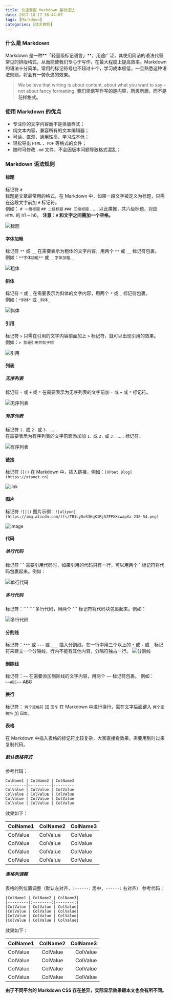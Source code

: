 ```yaml
---
title: 快速掌握 Markdown 基础语法
date: 2017-10-17 16:44:07
tags: [Markdown]
categories: [技术教程]
---
```

### 什么是 Markdown
Markdown 是一种**「轻量级标记语言」**，用途广泛，其使用简洁的语法代替常见的排版格式，从而能使我们专心于写作，在最大程度上提高效率。Markdown 的语法十分简单，常用的标记符号也不超过十个，学习成本极低，一旦熟悉这种语法规则，将会有一劳永逸的效果。  

> We believe that writing is about content, about what you want to say – not about fancy formatting.
**我们坚信写作写的是内容，所思所想，而不是花样格式。**

### 使用 Markdown 的优点
 * 专注你的文字内容而不是排版样式；
 * 纯文本内容，兼容所有的文本编辑器；
 * 可读、直观、通用性高、学习成本低；  
 * 轻松导出 `HTML` 、`PDF` 等格式的文件；  
 * 随时可修改 `.md` 文件，不会因版本问题导致格式混乱；

### Markdown 语法规则

#### 标题 
标记符 `#`  
标题是文章最常用的格式，在 Markdown 中，如果一段文字被定义为标题，只需在这段文字前加 `#` 标记符。  
例如：
`# 一级标题`
`## 二级标题`
`### 三级标题`
......
以此类推，共六级标题，对应 `HTML` 的 h1 ~ h6。
**注意：`#` 和文字之间需加一个空格。**

![标题](https://user-images.githubusercontent.com/24516169/81159079-32133f80-8fbb-11ea-8e41-62332c25e52e.png) 

#### 字体加粗 
标记符 `**` 或 `__`
在需要表示为粗体的文字内容，用两个 `**` 或 `__` 标记符包裹。  
例如：`**字体加粗**` 或 `__字体加粗__`

![粗体](https://user-images.githubusercontent.com/24516169/81159428-87e7e780-8fbb-11ea-842d-48ad7756177f.png) 

#### 斜体
标记符 `*` 或 `_`
在需要表示为斜体的文字内容，用两个 `*` 或 `_` 标记符包裹。  
例如：`*斜体*` 或 `_斜体_`

![斜体](https://user-images.githubusercontent.com/24516169/81159675-cc738300-8fbb-11ea-8393-d2209a5f69a0.png) 

#### 引用
标记符 `>`
只需在引用的文字内容前面加上 `>` 标记符，就可以出现引用的效果。  
例如：`> 我是引用的句子哦`

![引用](https://user-images.githubusercontent.com/24516169/81160045-32f8a100-8fbc-11ea-8e51-87633bf50d0c.png)

#### 列表
##### 无序列表
标记符 `-` 或 `+` 或 `*`
在需要表示为无序列表的文字前加 `-` 或 `+` 或 `*` 标记符。

![无序列表](https://user-images.githubusercontent.com/24516169/81160433-a1d5fa00-8fbc-11ea-9330-60bf9857a244.png)


##### 有序列表 
标记符 `1.` 或 `2.` 或 `3.` ......  
在需要表示为有序列表的文字前面添加加 `1.` 或 `2.` 或 `3.` ...... 标记符。

![有序列表](https://user-images.githubusercontent.com/24516169/81160871-3cced400-8fbd-11ea-8240-c37b27ee6007.png)  

#### 链接
标记符 `[]()` 
在 Markdown 中，插入链接，例如：`[XPoet Blog](https://xtpoet.cn)`

![link](https://user-images.githubusercontent.com/24516169/81161086-9800c680-8fbd-11ea-9790-14374e010461.png)

#### 图片
标记符 `![]()`
图片示例：`![aliyun](https://img.alicdn.com/tfs/TB1Ly5oS3HqK1RjSZFPXXcwapXa-238-54.png)`

![image](https://user-images.githubusercontent.com/24516169/81164608-35122e00-8fc3-11ea-8840-b98ff54d6758.png)

#### 代码
##### 单行代码
标记符 **\`  \`**
需要引用代码时，如果引用的代码只有一行，可以用两个 **\`** 标记符将代码包裹起来。例如：

![单行代码](https://user-images.githubusercontent.com/24516169/81164997-cd101780-8fc3-11ea-86dc-e025a4e99b90.png)

##### 多行代码
标记符：**\`\`\`  \`\`\`**
多行代码，用两个 **\`\`\`** 标记符将代码块包裹起来。例如：

![多行代码](https://user-images.githubusercontent.com/24516169/81165249-43147e80-8fc4-11ea-88a7-6c3e752326f0.png)

#### 分割线
标记符：`***` 或 `---` 或 `___`
插入分割线，在一行中用三个以上的 `*` 或 `-` 或 `_` 标记符来建立一个分隔线，行内不能有其他内容，分隔符独占一行。
![分割线](https://user-images.githubusercontent.com/24516169/81165548-b7e7b880-8fc4-11ea-8b12-db002969a670.png)

#### 删除线
标记符：`~~` 
在需要添加删除线的文字内容，用两个 `~~` 标记符包裹。
例如：`~~ABC~~` ~~ABC~~

#### 换行
标记符： `两个空格符` 加 `回车`
在 Markdown 中进行换行，需在文字后面键入 `两个空格符` 加 `回车`。


#### 表格
在 Markdown 中插入表格的标记符比较复杂，大家直接看效果，需要用到时过来复制代码。

##### 默认表格样式
参考代码：
```
ColName1 | ColName2 | ColName3
---------|----------|---------
ColValue | ColValue | ColValue
ColValue | ColValue | ColValue
ColValue | ColValue | ColValue
ColValue | ColValue | ColValue
```

效果如下：

ColName1 | ColName2 | ColName3
---------|----------|---------
ColValue | ColValue | ColValue
ColValue | ColValue | ColValue
ColValue | ColValue | ColValue
ColValue | ColValue | ColValue

##### 表格列调整
表格的列位置调整（默认左对齐，`:------:` 居中，`------:` 右对齐）
参考代码：
```
|ColName1 | ColName2 | ColName3|
|---------|:--------:|--------:|
|ColValue | ColValue | ColValue|
|ColValue | ColValue | ColValue|
|ColValue | ColValue | ColValue|
|ColValue | ColValue | ColValue|
```

效果如下：

|ColName1 | ColName2 | ColName3|
|---------|:--------:|--------:|
|ColValue | ColValue | ColValue|
|ColValue | ColValue | ColValue|
|ColValue | ColValue | ColValue|
|ColValue | ColValue | ColValue|

**由于不同平台的 Markdown CSS 存在差异，实际显示效果跟本文也会有所不同。**
